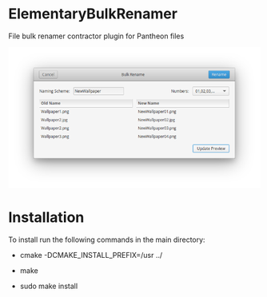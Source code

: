 # ElementaryBulkRenamer
File bulk renamer contractor plugin for Pantheon files

![Screenshot](/Screenshot.png?raw=true "Screenshot")

# Installation
To install run the following commands in the main directory:

* cmake -DCMAKE_INSTALL_PREFIX=/usr ../

* make

* sudo make install

